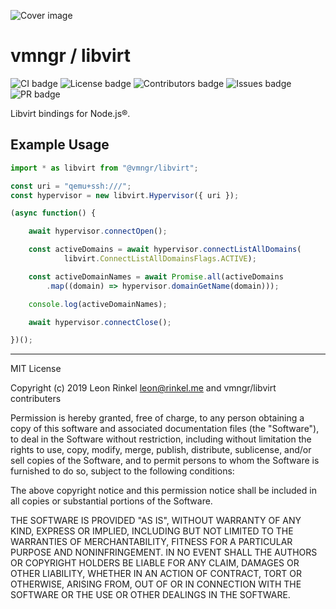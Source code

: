 ![Cover image][cover]

# vmngr / libvirt

![CI badge][cibadge]
![License badge][licensebadge]
![Contributors badge][contribadge]
![Issues badge][issuesbadge]
![PR badge][prbadge]

Libvirt bindings for Node.js®.

## Example Usage

```typescript
import * as libvirt from "@vmngr/libvirt";

const uri = "qemu+ssh:///";
const hypervisor = new libvirt.Hypervisor({ uri });

(async function() {

    await hypervisor.connectOpen();

    const activeDomains = await hypervisor.connectListAllDomains(
            libvirt.ConnectListAllDomainsFlags.ACTIVE);

    const activeDomainNames = await Promise.all(activeDomains
        .map((domain) => hypervisor.domainGetName(domain)));

    console.log(activeDomainNames);

    await hypervisor.connectClose();

})();
```

---

MIT License

Copyright (c) 2019 Leon Rinkel <leon@rinkel.me> and vmngr/libvirt contributers

Permission is hereby granted, free of charge, to any person obtaining a copy
of this software and associated documentation files (the "Software"), to deal
in the Software without restriction, including without limitation the rights
to use, copy, modify, merge, publish, distribute, sublicense, and/or sell
copies of the Software, and to permit persons to whom the Software is
furnished to do so, subject to the following conditions:

The above copyright notice and this permission notice shall be included in all
copies or substantial portions of the Software.

THE SOFTWARE IS PROVIDED "AS IS", WITHOUT WARRANTY OF ANY KIND, EXPRESS OR
IMPLIED, INCLUDING BUT NOT LIMITED TO THE WARRANTIES OF MERCHANTABILITY,
FITNESS FOR A PARTICULAR PURPOSE AND NONINFRINGEMENT. IN NO EVENT SHALL THE
AUTHORS OR COPYRIGHT HOLDERS BE LIABLE FOR ANY CLAIM, DAMAGES OR OTHER
LIABILITY, WHETHER IN AN ACTION OF CONTRACT, TORT OR OTHERWISE, ARISING FROM,
OUT OF OR IN CONNECTION WITH THE SOFTWARE OR THE USE OR OTHER DEALINGS IN THE
SOFTWARE.


[cover]: cover.png "Cover image"

[licensebadge]: https://img.shields.io/github/license/vmngr/libvirt "License badge"
[cibadge]: https://github.com/vmngr/libvirt/workflows/CI/badge.svg "CI badge"
[contribadge]: https://img.shields.io/github/contributors/vmngr/libvirt "Contributors badge"
[issuesbadge]: https://img.shields.io/github/issues/vmngr/libvirt "Issues badge"
[prbadge]: https://img.shields.io/github/issues-pr/vmngr/libvirt "PR badge"

